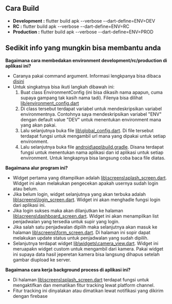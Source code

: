 ##  Cara Build
- **Development :** flutter build apk --verbose --dart-define=ENV=DEV
- **RC :** flutter build apk --verbose --dart-define=ENV=RC
- **Production :** flutter build apk --verbose --dart-define=ENV=PROD

##  Sedikit info yang mungkin bisa membantu anda

**Bagaimana cara membedakan environment development/rc/production di aplikasi ini?**
- Caranya pakai command argument. Informasi lengkpanya bisa dibaca [disini](https://itnext.io/flutter-1-17-no-more-flavors-no-more-ios-schemas-command-argument-that-solves-everything-8b145ed4285d)
- Untuk singkatnya bisa ikuti langkah dibawah ini:
  1. Buat class EnvironmentConfig (ini bisa dikasih nama apapun, cuma supaya gampang tak kasih nama tadi). Filenya bisa dilihat [lib/environment_config.dart](lib/environment_config.dart)
  2. Di class tersebut terdapat variabel untuk mendeskripsikan variabel environmentnya. Contohnya saya mendeskripsikan variabel "ENV" dengan default value "DEV" untuk menentukan environment mana yang akan pakai.
  3. Lalu selanjutnya buka file [lib\global_config.dart](lib/global_config.dart). Di file tersebut terdapat fungsi untuk mengambil url mana yang dipakai untuk setiap environment.
  4. Lalu selanjutnya buka file [android\app\build.gradle](android/app/build.gradle). Disana terdapat fungsi untuk menentukan nama aplikasi dan id aplikasi untuk setiap environment. Untuk lengkapnya bisa langsung coba baca file diatas.

**Bagaimana alur program ini?**
- Widget pertama yang ditampilkan adalah [lib\screens\splash_screen.dart](lib/screens/splash_screen.dart). Widget ini akan melakukan pengecekan apakah usernya sudah login atau belum.
- Jika belum login, widget selanjutnya yang akan terbuka adalah [lib\screens\login_screen.dart](lib/screens/login_screen.dart). Widget ini akan menghadle fungsi login dari aplikasi ini.
- Jika login sukses maka akan dilanjutkan ke halaman [lib\screens\dashboard_screen.dart](lib/screens/dashboard_screen.dart). Widget ini akan menampilkan list penjadwalan yang tersedia untuk supir yang login.
- Jika salah satu penjadwalan dipilih maka selanjutnya akan masuk ke halaman [lib\screens\form_screen.dart](lib/screens/form_screen.dart). Di halaman ini sopir dapat melakukan update status untuk penjadwalan yang sudah dipilih.
- Selanjutnya terdapat widget [lib\widgets\camera_view.dart](lib/widgets/camera_view.dart). Widget ini meruapakn widget custom untuk mengambil dari kamera. Pakai widget ini supaya data hasil jeperetan kamera bisa langsung dihapus setelah gambar diupload ke server.

**Bagaimana cara kerja background process di aplikasi ini?**
- Di halaman [lib\screens\splash_screen.dart](lib/screens/splash_screen.dart) terdapat fungsi untuk mengaktifkan dan mematikan fitur tracking lewat platform channel.
- Fitur tracking ini dinyalakan atau dimatikan lewat notifikasi yang dikirim dengan firebase